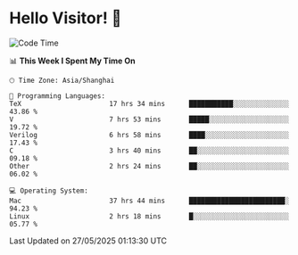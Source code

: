 # Hello Visitor! 👋

<!--START_SECTION:waka-->
![Code Time](http://img.shields.io/badge/Code%20Time-101%20hrs%201%20min-blue)

📊 **This Week I Spent My Time On** 

```text
🕑︎ Time Zone: Asia/Shanghai

💬 Programming Languages: 
TeX                      17 hrs 34 mins      ███████████░░░░░░░░░░░░░░   43.86 % 
V                        7 hrs 53 mins       █████░░░░░░░░░░░░░░░░░░░░   19.72 % 
Verilog                  6 hrs 58 mins       ████░░░░░░░░░░░░░░░░░░░░░   17.43 % 
C                        3 hrs 40 mins       ██░░░░░░░░░░░░░░░░░░░░░░░   09.18 % 
Other                    2 hrs 24 mins       ██░░░░░░░░░░░░░░░░░░░░░░░   06.02 % 

💻 Operating System: 
Mac                      37 hrs 44 mins      ████████████████████████░   94.23 % 
Linux                    2 hrs 18 mins       █░░░░░░░░░░░░░░░░░░░░░░░░   05.77 % 
```


 Last Updated on 27/05/2025 01:13:30 UTC
<!--END_SECTION:waka-->
